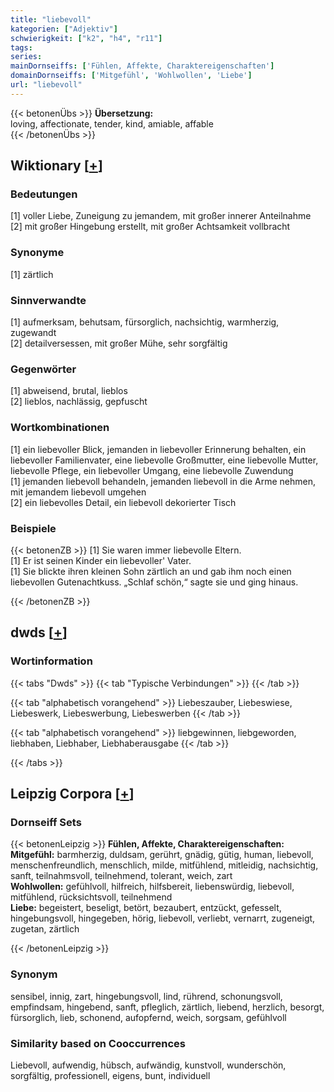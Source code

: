 ```yaml
---
title: "liebevoll"
kategorien: ["Adjektiv"]
schwierigkeit: ["k2", "h4", "r11"]
tags:
series:
mainDornseiffs: ['Fühlen, Affekte, Charaktereigenschaften']
domainDornseiffs: ['Mitgefühl', 'Wohlwollen', 'Liebe']
url: "liebevoll"
---
```


{{< betonenÜbs >}}
**Übersetzung:**  
loving, affectionate, tender, kind, amiable, affable  
{{< /betonenÜbs >}}

## Wiktionary [[+](https://de.wiktionary.org/wiki/liebevoll)]

### Bedeutungen
[1] voller Liebe, Zuneigung zu jemandem, mit großer innerer Anteilnahme  
[2] mit großer Hingebung erstellt, mit großer Achtsamkeit vollbracht  

### Synonyme
[1] zärtlich  

### Sinnverwandte
[1] aufmerksam, behutsam, fürsorglich, nachsichtig, warmherzig, zugewandt  
[2] detailversessen, mit großer Mühe, sehr sorgfältig  

### Gegenwörter
[1] abweisend, brutal, lieblos  
[2] lieblos, nachlässig, gepfuscht  

### Wortkombinationen
[1] ein liebevoller Blick, jemanden in liebevoller Erinnerung behalten, ein liebevoller Familienvater, eine liebevolle Großmutter, eine liebevolle Mutter, liebevolle Pflege, ein liebevoller Umgang, eine liebevolle Zuwendung  
[1] jemanden liebevoll behandeln, jemanden liebevoll in die Arme nehmen, mit jemandem liebevoll umgehen  
[2] ein liebevolles Detail, ein liebevoll dekorierter Tisch  

### Beispiele
{{< betonenZB >}}
[1] Sie waren immer liebevolle Eltern.  
[1] Er ist seinen Kinder ein liebevoller' Vater.  
[1] Sie blickte ihren kleinen Sohn zärtlich an und gab ihm noch einen liebevollen Gutenachtkuss. „Schlaf schön,“ sagte sie und ging hinaus.  

{{< /betonenZB >}}


## dwds [[+](https://www.dwds.de/wb/liebevoll)]

### Wortinformation
{{< tabs "Dwds" >}}
{{< tab "Typische Verbindungen" >}}
{{< /tab >}}

{{< tab "alphabetisch vorangehend" >}}
Liebeszauber, Liebeswiese, Liebeswerk, Liebeswerbung, Liebeswerben
{{< /tab >}}

{{< tab "alphabetisch vorangehend" >}}
liebgewinnen, liebgeworden, liebhaben, Liebhaber, Liebhaberausgabe
{{< /tab >}}

{{< /tabs >}}

## Leipzig Corpora [[+](https://corpora.uni-leipzig.de/en/res?word=liebevoll&corpusId=deu_newscrawl-public_2018)]

### Dornseiff Sets
{{< betonenLeipzig >}}
**Fühlen, Affekte, Charaktereigenschaften:**  
**Mitgefühl:** barmherzig, duldsam, gerührt, gnädig, gütig, human, liebevoll, menschenfreundlich, menschlich, milde, mitfühlend, mitleidig, nachsichtig, sanft, teilnahmsvoll, teilnehmend, tolerant, weich, zart  
**Wohlwollen:** gefühlvoll, hilfreich, hilfsbereit, liebenswürdig, liebevoll, mitfühlend, rücksichtsvoll, teilnehmend  
**Liebe:** begeistert, beseligt, betört, bezaubert, entzückt, gefesselt, hingebungsvoll, hingegeben, hörig, liebevoll, verliebt, vernarrt, zugeneigt, zugetan, zärtlich  

{{< /betonenLeipzig >}}

### Synonym
sensibel, innig, zart, hingebungsvoll, lind, rührend, schonungsvoll, empfindsam, hingebend, sanft, pfleglich, zärtlich, liebend, herzlich, besorgt, fürsorglich, lieb, schonend, aufopfernd, weich, sorgsam, gefühlvoll


### Similarity based on Cooccurrences
Liebevoll, aufwendig, hübsch, aufwändig, kunstvoll, wunderschön, sorgfältig, professionell, eigens, bunt, individuell

